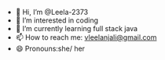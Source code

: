 - 👋 Hi, I’m @Leela-2373
- 👀 I’m interested in coding 
- 🌱 I’m currently learning full stack java
- 📫 How to reach me: vleelanjali@gmail.com
- 😄 Pronouns:she/ her
